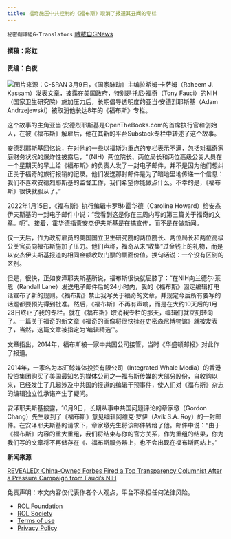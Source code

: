 ```yaml
---
title: 福奇施压中共控制的《福布斯》取消了报道其丑闻的专栏
---
```

`秘密翻譯組G-Translators` [轉載自GNews](https://gnews.org/zh-hans/2138270/)

#### 撰稿：彩虹       

#### 责编：白夜
![](https://assets.gnews.org/wp-content/uploads/2022/03/image-987.png)图片来源：C-SPAN
3月9日，《国家脉动》主编拉希姆·卡萨姆（Raheem J. Kassam）发表文章，披露在美国政府，特别是托尼·福奇（Tony Fauci）的NIH（国家卫生研究院）施加压力后，长期倡导透明度的亚当·安德烈耶斯基（Adam Andrzejewski）被取消他长达8年的《福布斯》专栏。

这个故事的主角亚当·安德烈耶斯基是OpenTheBooks.com的首席执行官和创始人，在被《福布斯》解雇后，他在其新的平台Substack专栏中转述了这个故事。

安德烈耶斯基回忆说，在对他的一些以福斯为重点的专栏表示不满，包括对福奇家庭财务状况的爆炸性披露后，“（NIH）两位院长、两位局长和两位高级公关人员在一个星期天的早上给《福布斯》的负责人发了一封电子邮件，并不是因为他们想纠正关于福奇的旅行报销的记录。他们发送那封邮件是为了暗地里地传递一个信息：我们不喜欢安德烈耶斯基的监督工作，我们希望你能做点什么。不幸的是，《福布斯》很快就服从了。”

2022年1月15日，《福布斯》执行编辑卡罗琳·霍华德（Caroline Howard）给安杰伊夫斯基的一封电子邮件中说：“我看到这是你在三周内写的第三篇关于福奇的文章。呃”。接着，霍华德指责安杰伊夫斯基是在搞宣传，而不是在做新闻。

仅一天后，作为政府雇员的美国国立卫生研究院的两位院长、两位局长和两位高级公关官员向福布斯施加了压力。他们声称，福奇从未“收集”过金钱上的礼物，而是以安杰伊夫斯基报道的相同金额收取门票的票面价值。换句话说：一个没有区别的区别。

但是，很快，正如安泽耶夫斯基所说，福布斯很快就屈膝了：“在NIH向兰德尔·莱恩（Randall Lane）发送电子邮件后的24小时内，我的《福布斯》固定编辑打电话宣布了新的规则。《福布斯》禁止我写关于福奇的文章，并规定今后所有要写的话题都要预先得到批准。然后，《福布斯》不再有声响，而是在大约10天后的1月28日终止了我的专栏。就在《福布斯》取消我专栏的那天，编辑们就立刻转向了。一篇关于福奇的新文章《福奇的画像将很快挂在史密森尼博物馆》就被发表了，当然，这篇文章被指定为‘编辑精选’”。

文章指出，2014年，福布斯被一家中共国公司接管，当时《华盛顿邮报》对此作了报道。

2014年，一家名为本汇鲸媒体投资有限公司（Integrated Whale Media）的香港投资集团购买了美国最知名的媒体公司之一福布斯传媒的大部分股份，自收购以来，已经发生了几起涉及中共国的报道的编辑干预事件，使人们对《福布斯》杂志的编辑独立性承诺产生了疑问。

安泽耶夫斯基披露，10月9日，长期从事中共国问题评论的章家墩（Gordon Chang）先生收到了《福布斯》意见编辑阿维克·罗伊（Avik S.A. Roy）的一封邮件。在安泽耶夫斯基的请求下，章家墩先生将该邮件转给了他。邮件中说：“由于《福布斯》内容的重大重组，我们将结束与你的官方关系，作为重组的结果，你为我们写的文章将不再储存在《、福布斯服务器上，也不会出现在福布斯网站上。”

**新闻来源**

[REVEALED: China-Owned Forbes Fired a Top Transparency Columnist After a Pressure Campaign from Fauci’s NIH](https://thenationalpulse.com/2022/03/09/revealed-china-owned-forbes-fired-a-top-transparency-columnist-after-a-pressure-campaign-from-faucis-nih/)

 

免责声明：本文内容仅代表作者个人观点，平台不承担任何法律风险。

- [ROL Foundation](https://rolfoundation.org/)
- [ROL Society](https://rolsociety.org/)
- [Terms of use](https://gnews.org/terms-of-use-3/)
- [Privacy Policy](https://gnews.org/privacy-policy/)
